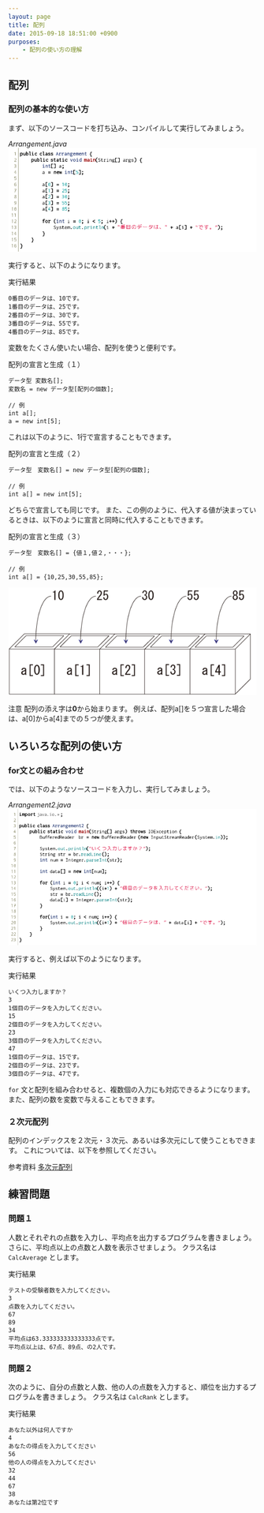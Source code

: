 ```yaml
---
layout: page
title: 配列
date: 2015-09-18 18:51:00 +0900
purposes:
    - 配列の使い方の理解
---
```



配列
--------------

### 配列の基本的な使い方

まず、以下のソースコードを打ち込み、コンパイルして実行してみましょう。

*Arrangement.java*
![](./pic/Arrangement.png)

実行すると、以下のようになります。

実行結果

    0番目のデータは、10です。
    1番目のデータは、25です。
    2番目のデータは、30です。
    3番目のデータは、55です。
    4番目のデータは、85です。

変数をたくさん使いたい場合、配列を使うと便利です。

配列の宣言と生成（１）

    データ型 変数名[];
    変数名 = new データ型[配列の個数];
    
    // 例
    int a[];
    a = new int[5];

これは以下のように、1行で宣言することもできます。

配列の宣言と生成（２）

    データ型　変数名[] = new データ型[配列の個数];
    
    // 例
    int a[] = new int[5];

どちらで宣言しても同じです。
また、この例のように、代入する値が決まっているときは、以下のように宣言と同時に代入することもできます。

配列の宣言と生成（３）

    データ型　変数名[] = {値１,値２,・・・};
    
    // 例
    int a[] = {10,25,30,55,85};

![](./pic/array01.png)

注意
配列の添え字は**0**から始まります。
例えば、配列a[]を５つ宣言した場合は、a[0]からa[4]までの５つが使えます。


いろいろな配列の使い方
----------------------

### for文との組み合わせ

では、以下のようなソースコードを入力し、実行してみましょう。

*Arrangement2.java*
![](./pic/Arrangement2.png)

実行すると、例えば以下のようになります。

実行結果

    いくつ入力しますか？
    3
    1個目のデータを入力してください。
    15
    2個目のデータを入力してください。
    23
    3個目のデータを入力してください。
    47
    1個目のデータは、15です。
    2個目のデータは、23です。
    3個目のデータは、47です。

`for` 文と配列を組み合わせると、複数個の入力にも対応できるようになります。
また、配列の数を変数で与えることもできます。

### ２次元配列

配列のインデックスを２次元・３次元、あるいは多次元にして使うこともできます。
これについては、以下を参照してください。

<span class="label label-info">参考資料</span> [多次元配列](../../appendix/array.html)


練習問題
--------

### 問題１

人数とそれぞれの点数を入力し、平均点を出力するプログラムを書きましょう。
さらに、平均点以上の点数と人数を表示させましょう。
クラス名は `CalcAverage` とします。

実行結果

    テストの受験者数を入力してください。
    3
    点数を入力してください。
    67
    89
    34
    平均点は63.333333333333333点です。
    平均点以上は、67点、89点、の2人です。

### 問題２

次のように、自分の点数と人数、他の人の点数を入力すると、順位を出力するプログラムを書きましょう。
クラス名は `CalcRank` とします。

実行結果

    あなた以外は何人ですか
    4
    あなたの得点を入力してください
    56
    他の人の得点を入力してください
    32
    44
    67
    38
    あなたは第2位です
